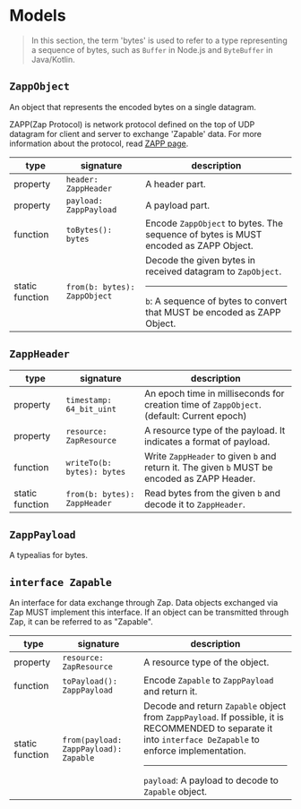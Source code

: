 # Models

> In this section, the term 'bytes' is used to refer to a type representing a sequence of bytes, such as `Buffer` in Node.js and `ByteBuffer` in Java/Kotlin.

## `ZappObject`

An object that represents the encoded bytes on a single datagram.

ZAPP(Zap Protocol) is network protocol defined on the top of UDP datagram for client and server to exchange 'Zapable' data.
For more information about the protocol, read [ZAPP page](../architectures/zap-protocol.md).

| type | signature | description |
|------|-----------|-------------|
| property | `header: ZappHeader` | A header part. |
| property | `payload: ZappPayload` | A payload part. |
| function | `toBytes(): bytes` | Encode `ZappObject` to bytes. The sequence of bytes is MUST encoded as ZAPP Object. |
| static function | `from(b: bytes): ZappObject` | Decode the given bytes in received datagram to `ZapObject`. <hr> `b`: A sequence of bytes to convert that MUST be encoded as ZAPP Object. |

## `ZappHeader`

| type | signature | description |
|------|-----------|-------------|
| property | `timestamp: 64_bit_uint` | An epoch time in milliseconds for creation time of `ZappObject`. (default: Current epoch) |
| property | `resource: ZapResource` | A resource type of the payload. It indicates a format of payload. |
| function | `writeTo(b: bytes): bytes` | Write `ZappHeader` to given `b` and return it. The given `b` MUST be encoded as ZAPP Header. |
| static function | `from(b: bytes): ZappHeader` | Read bytes from the given `b` and decode it to `ZappHeader`. |

## `ZappPayload`

A typealias for bytes.

## `interface Zapable`

An interface for data exchange through Zap. Data objects exchanged via Zap MUST implement this interface. If an object can be transmitted through Zap, it can be referred to as "Zapable".

| type | signature | description |
|------|-----------|-------------|
| property | `resource: ZapResource` | A resource type of the object. |
| function | `toPayload(): ZappPayload` | Encode `Zapable` to `ZappPayload` and return it. |
| static function | `from(payload: ZappPayload): Zapable` | Decode and return `Zapable` object from `ZappPayload`. If possible, it is RECOMMENDED to separate it into `interface DeZapable` to enforce implementation. <hr> `payload`: A payload to decode to `Zapable` object. |
